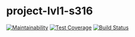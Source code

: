 # project-lvl1-s316
[![Maintainability](https://api.codeclimate.com/v1/badges/1a686e6cdc8e70804568/maintainability)](https://codeclimate.com/github/nklnkv/project-lvl1-s316/maintainability)
[![Test Coverage](https://api.codeclimate.com/v1/badges/1a686e6cdc8e70804568/test_coverage)](https://codeclimate.com/github/nklnkv/project-lvl1-s316/test_coverage)
[![Build Status](https://travis-ci.org/nklnkv/project-lvl1-s316.svg?branch=master)](https://travis-ci.org/nklnkv/project-lvl1-s316)

